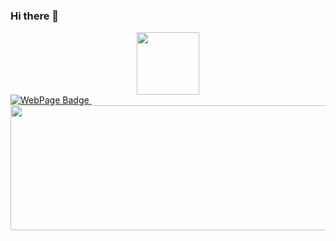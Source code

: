 ### Hi there 👋
<div id="header" align="center">
  <img src="https://romansokol.com/My project.png" width="100"/>
</div>
  <a href="https://romansokol.com">
    <img src="https://img.shields.io/badge/webpage-romansokol.com-blue" alt="WebPage Badge"/>
  </a>
</div>
 <img src="https://komarev.com/ghpvc/?sokolroman&style=flat-square&color=blue" alt=""/>


<div align="center">
    <img src="https://www.flickr.com/photos/196950037@N03/52504116288/in/album-72177720303737508" width="600" height="200"/>
</div>

<!--
**sokolroman/sokolroman** is a ✨ _special_ ✨ repository because its `README.md` (this file) appears on your GitHub profile.

Here are some ideas to get you started:

- 🔭 I’m currently working on ...
- 🌱 I’m currently learning ...
- 👯 I’m looking to collaborate on ...
- 🤔 I’m looking for help with ...
- 💬 Ask me about ...
- 📫 How to reach me: ...
- 😄 Pronouns: ...
- ⚡ Fun fact: ...
-->
